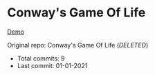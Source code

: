 # Conway's Game Of Life

[Demo](https://hoangtran0410.github.io/p5js-playground/2021/game-of-life/)

Original repo: Conway's Game Of Life (*DELETED*)
+ Total commits: 9
+ Last commit: 01-01-2021
